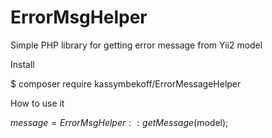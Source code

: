 # ErrorMsgHelper

Simple PHP library for getting error message from Yii2 model

Install

$ composer require kassymbekoff/ErrorMessageHelper

How to use it

$message = ErrorMsgHelper::getMessage($model);

